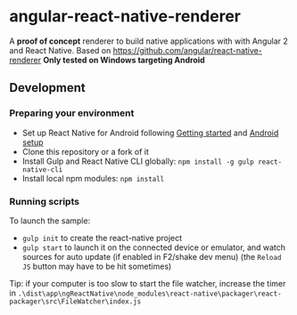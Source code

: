 # angular-react-native-renderer

A **proof of concept** renderer to build native applications with with Angular 2 and React Native.
Based on https://github.com/angular/react-native-renderer
**Only tested on Windows targeting Android**

## Development

### Preparing your environment
* Set up React Native for Android following [Getting started](https://facebook.github.io/react-native/docs/getting-started.html) and [Android setup](https://facebook.github.io/react-native/docs/android-setup.htmlt)
* Clone this repository or a fork of it
* Install Gulp and React Native CLI globally: `npm install -g gulp react-native-cli`
* Install local npm modules: `npm install`

### Running scripts

To launch the sample:
* `gulp init` to create the react-native project
* `gulp start` to launch it on the connected device or emulator, and watch sources for auto update (if enabled in F2/shake dev menu)
(the `Reload JS` button may have to be hit sometimes)

Tip: if your computer is too slow to start the file watcher, increase the timer in `.\dist\app\ngReactNative\node_modules\react-native\packager\react-packager\src\FileWatcher\index.js`
